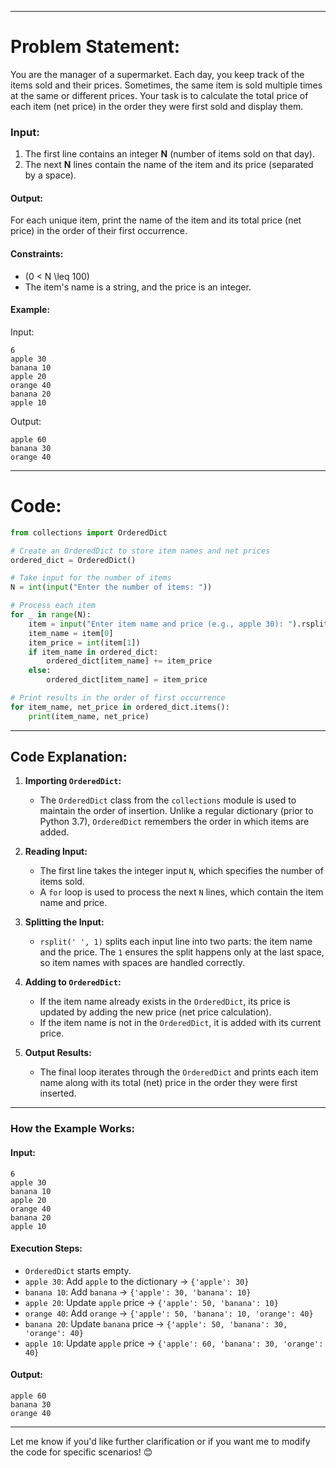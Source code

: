
---

# Problem Statement:
You are the manager of a supermarket. Each day, you keep track of the items sold and their prices. Sometimes, the same item is sold multiple times at the same or different prices. Your task is to calculate the total price of each item (net price) in the order they were first sold and display them.

### Input:
1. The first line contains an integer **N** (number of items sold on that day).
2. The next **N** lines contain the name of the item and its price (separated by a space).

#### Output:
For each unique item, print the name of the item and its total price (net price) in the order of their first occurrence.

#### Constraints:
- \(0 < N \leq 100\)
- The item's name is a string, and the price is an integer.

#### Example:
Input:
```
6
apple 30
banana 10
apple 20
orange 40
banana 20
apple 10
```

Output:
```
apple 60
banana 30
orange 40
```

---

# Code:

```python
from collections import OrderedDict

# Create an OrderedDict to store item names and net prices
ordered_dict = OrderedDict()

# Take input for the number of items
N = int(input("Enter the number of items: "))

# Process each item
for _ in range(N):
    item = input("Enter item name and price (e.g., apple 30): ").rsplit(' ', 1)
    item_name = item[0]
    item_price = int(item[1])
    if item_name in ordered_dict:
        ordered_dict[item_name] += item_price
    else:
        ordered_dict[item_name] = item_price

# Print results in the order of first occurrence
for item_name, net_price in ordered_dict.items():
    print(item_name, net_price)
```

---

## Code Explanation:

1. **Importing `OrderedDict`:**
   - The `OrderedDict` class from the `collections` module is used to maintain the order of insertion. Unlike a regular dictionary (prior to Python 3.7), `OrderedDict` remembers the order in which items are added.

2. **Reading Input:**
   - The first line takes the integer input `N`, which specifies the number of items sold.
   - A `for` loop is used to process the next `N` lines, which contain the item name and price.

3. **Splitting the Input:**
   - `rsplit(' ', 1)` splits each input line into two parts: the item name and the price. The `1` ensures the split happens only at the last space, so item names with spaces are handled correctly.

4. **Adding to `OrderedDict`:**
   - If the item name already exists in the `OrderedDict`, its price is updated by adding the new price (net price calculation).
   - If the item name is not in the `OrderedDict`, it is added with its current price.

5. **Output Results:**
   - The final loop iterates through the `OrderedDict` and prints each item name along with its total (net) price in the order they were first inserted.

---

### How the Example Works:

#### Input:
```
6
apple 30
banana 10
apple 20
orange 40
banana 20
apple 10
```

#### Execution Steps:
- `OrderedDict` starts empty.
- `apple 30`: Add `apple` to the dictionary → `{'apple': 30}`
- `banana 10`: Add `banana` → `{'apple': 30, 'banana': 10}`
- `apple 20`: Update `apple` price → `{'apple': 50, 'banana': 10}`
- `orange 40`: Add `orange` → `{'apple': 50, 'banana': 10, 'orange': 40}`
- `banana 20`: Update `banana` price → `{'apple': 50, 'banana': 30, 'orange': 40}`
- `apple 10`: Update `apple` price → `{'apple': 60, 'banana': 30, 'orange': 40}`

#### Output:
```
apple 60
banana 30
orange 40
```

---

Let me know if you'd like further clarification or if you want me to modify the code for specific scenarios! 😊
